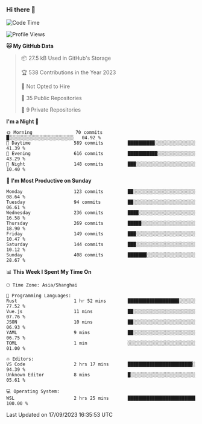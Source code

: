 ### Hi there 👋

<!--
**robinWongM/robinWongM** is a ✨ _special_ ✨ repository because its `README.md` (this file) appears on your GitHub profile.

Here are some ideas to get you started:

- 🔭 I’m currently working on ...
- 🌱 I’m currently learning ...
- 👯 I’m looking to collaborate on ...
- 🤔 I’m looking for help with ...
- 💬 Ask me about ...
- 📫 How to reach me: ...
- 😄 Pronouns: ...
- ⚡ Fun fact: ...
-->

<!--START_SECTION:waka-->
![Code Time](http://img.shields.io/badge/Code%20Time-149%20hrs%2032%20mins-blue)

![Profile Views](http://img.shields.io/badge/Profile%20Views-0-blue)

**🐱 My GitHub Data** 

> 📦 27.5 kB Used in GitHub's Storage 
 > 
> 🏆 538 Contributions in the Year 2023
 > 
> 🚫 Not Opted to Hire
 > 
> 📜 35 Public Repositories 
 > 
> 🔑 9 Private Repositories 
 > 
**I'm a Night 🦉** 

```text
🌞 Morning                70 commits          █░░░░░░░░░░░░░░░░░░░░░░░░   04.92 % 
🌆 Daytime                589 commits         ██████████░░░░░░░░░░░░░░░   41.39 % 
🌃 Evening                616 commits         ███████████░░░░░░░░░░░░░░   43.29 % 
🌙 Night                  148 commits         ███░░░░░░░░░░░░░░░░░░░░░░   10.40 % 
```
📅 **I'm Most Productive on Sunday** 

```text
Monday                   123 commits         ██░░░░░░░░░░░░░░░░░░░░░░░   08.64 % 
Tuesday                  94 commits          ██░░░░░░░░░░░░░░░░░░░░░░░   06.61 % 
Wednesday                236 commits         ████░░░░░░░░░░░░░░░░░░░░░   16.58 % 
Thursday                 269 commits         █████░░░░░░░░░░░░░░░░░░░░   18.90 % 
Friday                   149 commits         ███░░░░░░░░░░░░░░░░░░░░░░   10.47 % 
Saturday                 144 commits         ███░░░░░░░░░░░░░░░░░░░░░░   10.12 % 
Sunday                   408 commits         ███████░░░░░░░░░░░░░░░░░░   28.67 % 
```


📊 **This Week I Spent My Time On** 

```text
🕑︎ Time Zone: Asia/Shanghai

💬 Programming Languages: 
Rust                     1 hr 52 mins        ███████████████████░░░░░░   77.52 % 
Vue.js                   11 mins             ██░░░░░░░░░░░░░░░░░░░░░░░   07.76 % 
JSON                     10 mins             ██░░░░░░░░░░░░░░░░░░░░░░░   06.93 % 
YAML                     9 mins              ██░░░░░░░░░░░░░░░░░░░░░░░   06.75 % 
TOML                     1 min               ░░░░░░░░░░░░░░░░░░░░░░░░░   01.00 % 

🔥 Editors: 
VS Code                  2 hrs 17 mins       ████████████████████████░   94.39 % 
Unknown Editor           8 mins              █░░░░░░░░░░░░░░░░░░░░░░░░   05.61 % 

💻 Operating System: 
WSL                      2 hrs 25 mins       █████████████████████████   100.00 % 
```


 Last Updated on 17/09/2023 16:35:53 UTC
<!--END_SECTION:waka-->
